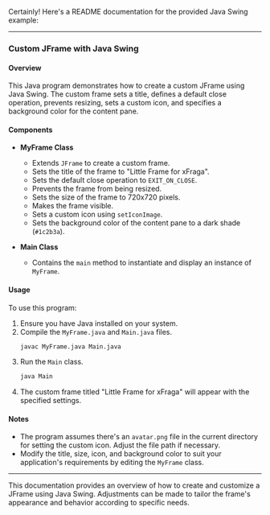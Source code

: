 Certainly! Here's a README documentation for the provided Java Swing example:

---

### Custom JFrame with Java Swing

#### Overview
This Java program demonstrates how to create a custom JFrame using Java Swing. The custom frame sets a title, defines a default close operation, prevents resizing, sets a custom icon, and specifies a background color for the content pane.

#### Components

- **MyFrame Class**
  - Extends `JFrame` to create a custom frame.
  - Sets the title of the frame to "Little Frame for xFraga".
  - Sets the default close operation to `EXIT_ON_CLOSE`.
  - Prevents the frame from being resized.
  - Sets the size of the frame to 720x720 pixels.
  - Makes the frame visible.
  - Sets a custom icon using `setIconImage`.
  - Sets the background color of the content pane to a dark shade (`#1c2b3a`).

- **Main Class**
  - Contains the `main` method to instantiate and display an instance of `MyFrame`.

#### Usage
To use this program:

1. Ensure you have Java installed on your system.
2. Compile the `MyFrame.java` and `Main.java` files.
   ```bash
   javac MyFrame.java Main.java
   ```
3. Run the `Main` class.
   ```bash
   java Main
   ```
4. The custom frame titled "Little Frame for xFraga" will appear with the specified settings.

#### Notes
- The program assumes there's an `avatar.png` file in the current directory for setting the custom icon. Adjust the file path if necessary.
- Modify the title, size, icon, and background color to suit your application's requirements by editing the `MyFrame` class.

---

This documentation provides an overview of how to create and customize a JFrame using Java Swing. Adjustments can be made to tailor the frame's appearance and behavior according to specific needs.